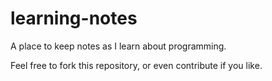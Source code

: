 # learning-notes

A place to keep notes as I learn about programming.

Feel free to fork this repository, or even contribute if you like.
